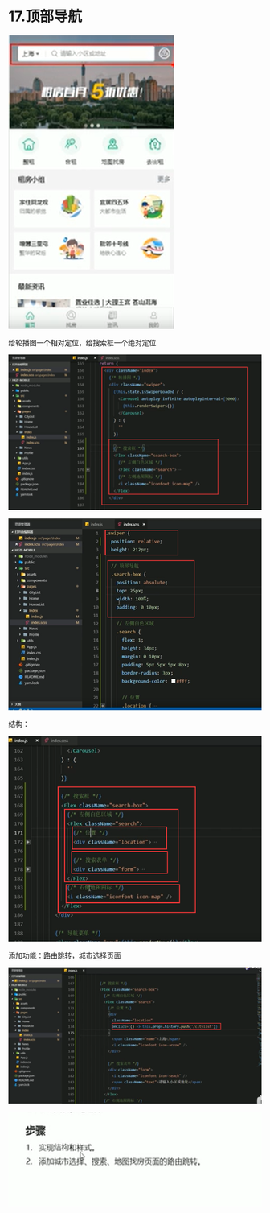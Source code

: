 # 17.顶部导航

![1630253339955](../../../.vuepress/public/images/1630253339955.png)



 给轮播图一个相对定位，给搜索框一个绝对定位

![1630253508779](../../../.vuepress/public/images/1630253508779.png)



![1630253546781](../../../.vuepress/public/images/1630253546781.png)





结构：

![1630253669821](../../../.vuepress/public/images/1630253669821.png)







添加功能：路由跳转，城市选择页面

![1630253918502](../../../.vuepress/public/images/1630253918502.png)

![1630253981397](../../../.vuepress/public/images/1630253981397.png)

















































































